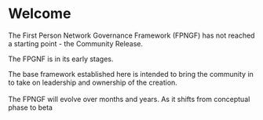 # Welcome

The First Person Network Governance Framework (FPNGF) has not reached a starting point - the Community Release.&#x20;

The FPGNF is in its early stages.&#x20;

The base framework established here is intended to bring the community in to take on leadership and ownership of the creation. \
\
The FPNGF will evolve over months and years. As it shifts from conceptual phase to beta&#x20;
